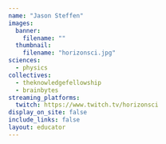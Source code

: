 ```yaml
---
name: "Jason Steffen"
images:
  banner:
    filename: ""
  thumbnail:
    filename: "horizonsci.jpg"
sciences:
  - physics
collectives:
  - theknowledgefellowship
  - brainbytes
streaming_platforms:
  twitch: https://www.twitch.tv/horizonsci
display_on_site: false
include_links: false
layout: educator
---
```

